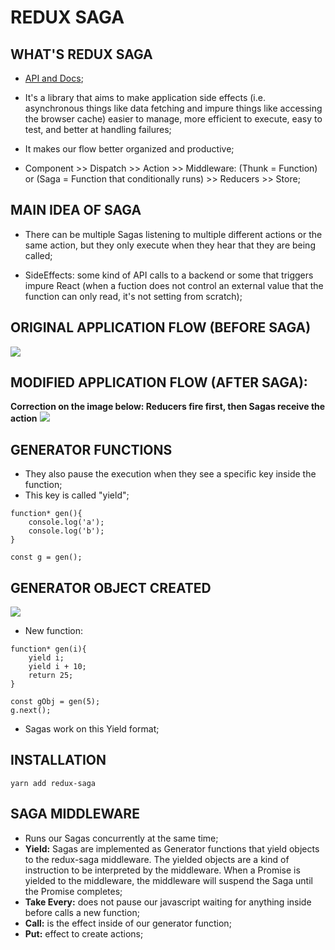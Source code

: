 # REDUX SAGA

## WHAT'S REDUX SAGA
- [API and Docs](https://redux-saga.js.org/);

- It's a library that aims to make application side effects (i.e. asynchronous things like data fetching and impure things like accessing the browser cache) easier to manage, more efficient to execute, easy to test, and better at handling failures;

- It makes our flow better organized and productive;

- Component >> Dispatch >> Action >> Middleware: (Thunk = Function) or (Saga = Function that conditionally runs) >> Reducers >> Store; 

## MAIN IDEA OF SAGA
- There can be multiple Sagas listening to multiple different actions or the same action, but they only execute when they hear that they are being called;

- SideEffects: some kind of API calls to a backend or some that triggers impure React (when a fuction does not control an external value that the function can only read, it's not setting from scratch);

## ORIGINAL APPLICATION FLOW (BEFORE SAGA)
<img src="https://raw.githubusercontent.com/jvlessa/React--Zero-To-Mastery/master/readmes/media/beforeSagaFlow.jpg">

## MODIFIED APPLICATION FLOW (AFTER SAGA): 
<b>Correction on the image below: Reducers fire first, then Sagas receive the action</b>
<img src="https://raw.githubusercontent.com/jvlessa/React--Zero-To-Mastery/master/readmes/media/afterSagaFlow.jpg">

## GENERATOR FUNCTIONS
- They also pause the execution when they see a specific key inside the function;
- This key is called "yield";

```
function* gen(){
    console.log('a');
    console.log('b');
}

const g = gen();
```

## GENERATOR OBJECT CREATED
<img src="https://raw.githubusercontent.com/jvlessa/React--Zero-To-Mastery/master/readmes/media/sagaGeneratorFunc.jpg">

- New function:

```
function* gen(i){
    yield i;
    yield i + 10;
    return 25;
}

const gObj = gen(5);
g.next();
```

- Sagas work on this Yield format;

## INSTALLATION
``yarn add redux-saga``

## SAGA MIDDLEWARE
- Runs our Sagas concurrently at the same time;
- <b>Yield:</b> Sagas are implemented as Generator functions that yield objects to the redux-saga middleware. The yielded objects are a kind of instruction to be interpreted by the middleware. When a Promise is yielded to the middleware, the middleware will suspend the Saga until the Promise completes;
- <b>Take Every:</b> does not pause our javascript waiting for anything inside before calls a new function;
- <b>Call:</b> is the effect inside of our generator function;
- <b>Put:</b> effect to create actions;